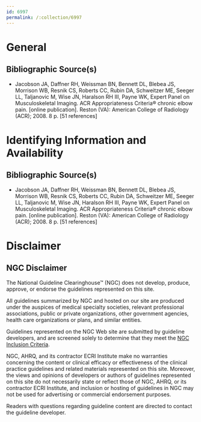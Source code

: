 ```yaml
---
id: 6997
permalink: /:collection/6997
---
```


# General

## Bibliographic Source(s)

- Jacobson JA, Daffner RH, Weissman BN, Bennett DL, Blebea JS, Morrison WB, Resnik CS, Roberts CC, Rubin DA, Schweitzer ME, Seeger LL, Taljanovic M, Wise JN, Haralson RH III, Payne WK, Expert Panel on Musculoskeletal Imaging. ACR Appropriateness Criteria® chronic elbow pain. [online publication]. Reston (VA): American College of Radiology (ACR); 2008. 8 p. [51 references]

# Identifying Information and Availability

## Bibliographic Source(s)

- Jacobson JA, Daffner RH, Weissman BN, Bennett DL, Blebea JS, Morrison WB, Resnik CS, Roberts CC, Rubin DA, Schweitzer ME, Seeger LL, Taljanovic M, Wise JN, Haralson RH III, Payne WK, Expert Panel on Musculoskeletal Imaging. ACR Appropriateness Criteria® chronic elbow pain. [online publication]. Reston (VA): American College of Radiology (ACR); 2008. 8 p. [51 references]

# Disclaimer

## NGC Disclaimer

The National Guideline Clearinghouse™ (NGC) does not develop, produce, approve, or endorse the guidelines represented on this site.

All guidelines summarized by NGC and hosted on our site are produced under the auspices of medical specialty societies, relevant professional associations, public or private organizations, other government agencies, health care organizations or plans, and similar entities.

Guidelines represented on the NGC Web site are submitted by guideline developers, and are screened solely to determine that they meet the [NGC Inclusion Criteria](/help-and-about/summaries/inclusion-criteria).

NGC, AHRQ, and its contractor ECRI Institute make no warranties concerning the content or clinical efficacy or effectiveness of the clinical practice guidelines and related materials represented on this site. Moreover, the views and opinions of developers or authors of guidelines represented on this site do not necessarily state or reflect those of NGC, AHRQ, or its contractor ECRI Institute, and inclusion or hosting of guidelines in NGC may not be used for advertising or commercial endorsement purposes.

Readers with questions regarding guideline content are directed to contact the guideline developer.

